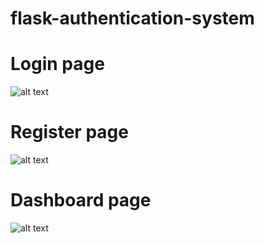 # flask-authentication-system


# Login page
![alt text](https://github.com/kritimyantra/flask-authentication-system/blob/main/login.png?raw=true)


# Register page
![alt text](https://github.com/kritimyantra/flask-authentication-system/blob/main/register.png?raw=true)


# Dashboard page
![alt text](https://github.com/kritimyantra/flask-authentication-system/blob/main/dashboard.png?raw=true)

